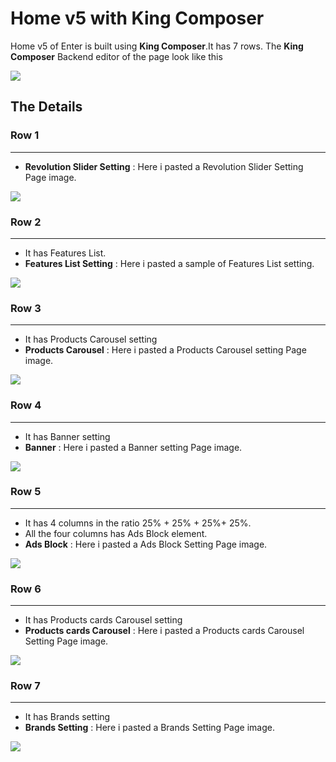 # Home v5 with King Composer

Home v5 of Enter is built using **King Composer**.It has 7 rows. The **King Composer** Backend editor of the page look like this

![](http://transvelo.github.io/docs/enter/images/kc-homev5-setting.png)


## The Details

### Row 1
---
* **Revolution Slider Setting** : Here i pasted a Revolution Slider Setting Page image.

![](http://transvelo.github.io/docs/enter/images/kc-slider-setting.png)

### Row 2
---
* It has Features List.
* **Features List Setting** : Here i pasted a sample of Features List setting.

![](http://transvelo.github.io/docs/enter/images/kc-features-list-setting.png)

### Row 3
---
* It has Products Carousel setting
* **Products Carousel** : Here i pasted a Products Carousel setting Page image.

![](http://transvelo.github.io/docs/enter/images/kc-products-carousel-setting.png)


### Row 4
---
* It has Banner setting
* **Banner** : Here i pasted a Banner setting Page image.


![](http://transvelo.github.io/docs/enter/images/kc-banner-setting.png)

### Row 5
---
* It has 4 columns in the ratio 25% + 25% + 25%+ 25%.
* All the four columns has Ads Block element.
* **Ads Block** : Here i pasted a Ads Block Setting Page image.

![](http://transvelo.github.io/docs/enter/images/kc-ads-block-setting.png)

### Row 6
---
* It has Products cards Carousel setting
* **Products cards Carousel** : Here i pasted a Products cards Carousel Setting Page image.

![](http://transvelo.github.io/docs/enter/images/kc-products-cards-carousel-setting.png)

### Row 7
---
* It has Brands setting
* **Brands Setting** : Here i pasted a Brands Setting Page image.

![](http://transvelo.github.io/docs/enter/images/kc-brands-carousel-setting.png)
